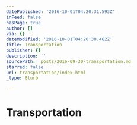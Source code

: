 ```yaml
---
datePublished: '2016-10-01T04:20:31.593Z'
inFeed: false
hasPage: true
author: []
via: {}
dateModified: '2016-10-01T04:20:30.462Z'
title: Transportation
publisher: {}
description: ''
sourcePath: _posts/2016-09-30-transportation.md
starred: false
url: transportation/index.html
_type: Blurb

---
```

# Transportation